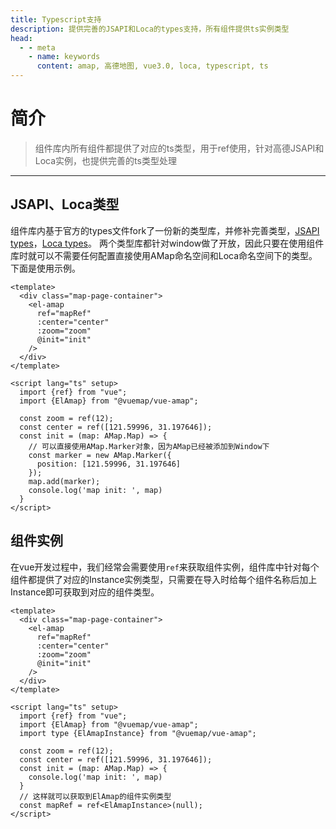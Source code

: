 ```yaml
---
title: Typescript支持
description: 提供完善的JSAPI和Loca的types支持，所有组件提供ts实例类型
head:
  - - meta
    - name: keywords
      content: amap, 高德地图, vue3.0, loca, typescript, ts
---
```


# 简介

> 组件库内所有组件都提供了对应的ts类型，用于ref使用，针对高德JSAPI和Loca实例，也提供完善的ts类型处理

---

## JSAPI、Loca类型 <Badge text="2.1.0+" />
组件库内基于官方的types文件fork了一份新的类型库，并修补完善类型，[JSAPI types](https://www.npmjs.com/package/@vuemap/amap-jsapi-types)，[Loca types](https://www.npmjs.com/package/@vuemap/amap-loca-types)。
两个类型库都针对window做了开放，因此只要在使用组件库时就可以不需要任何配置直接使用AMap命名空间和Loca命名空间下的类型。下面是使用示例。
```vue
<template>
  <div class="map-page-container">
    <el-amap
      ref="mapRef"
      :center="center"
      :zoom="zoom"
      @init="init"
    />
  </div>
</template>

<script lang="ts" setup>
  import {ref} from "vue";
  import {ElAmap} from "@vuemap/vue-amap";

  const zoom = ref(12);
  const center = ref([121.59996, 31.197646]);
  const init = (map: AMap.Map) => {
    // 可以直接使用AMap.Marker对象，因为AMap已经被添加到Window下
    const marker = new AMap.Marker({
      position: [121.59996, 31.197646]
    });
    map.add(marker);
    console.log('map init: ', map)
  }
</script>

```

## 组件实例 <Badge text="2.1.0+" />
在vue开发过程中，我们经常会需要使用`ref`来获取组件实例，组件库中针对每个组件都提供了对应的Instance实例类型，只需要在导入时给每个组件名称后加上Instance即可获取到对应的组件类型。
```vue
<template>
  <div class="map-page-container">
    <el-amap
      ref="mapRef"
      :center="center"
      :zoom="zoom"
      @init="init"
    />
  </div>
</template>

<script lang="ts" setup>
  import {ref} from "vue";
  import {ElAmap} from "@vuemap/vue-amap";
  import type {ElAmapInstance} from "@vuemap/vue-amap";

  const zoom = ref(12);
  const center = ref([121.59996, 31.197646]);
  const init = (map: AMap.Map) => {
    console.log('map init: ', map)
  }
  // 这样就可以获取到ElAmap的组件实例类型
  const mapRef = ref<ElAmapInstance>(null);
</script>


```




